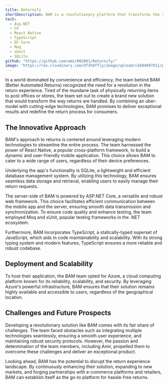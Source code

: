 ```yaml
---
title: Returnify
shortDescription: BAM is a revolutionary platform that transforms the return process. Using React Native and ASP.NET Core, BAM offers a seamless mobile app experience. The team aims to disrupt the industry by providing convenient and efficient returns for consumers.
tech:
  - Asp.NET
  - C#
  - React Native
  - TypeScript
  - EF Core
  - Moq
  - xUnit
  - SQLite
github: "https://github.com/amir002001/Returnify/"
image: "https://res.cloudinary.com/df3h8ffly/image/upload/v1684097011/portfolio/returnify.webp"
---
```


In a world dominated by convenience and efficiency, the team behind BAM (Better Automated Returns) recognized the need for a revolution in the return experience. Tired of the mundane task of physically returning items to post offices or stores, the team set out to create a brand new solution that would transform the way returns are handled. By combining an uber-model with cutting-edge technologies, BAM promises to deliver exceptional results and redefine the return process for consumers.

## The Innovative Approach

BAM's approach to returns is centered around leveraging modern technologies to streamline the entire process. The team harnessed the power of React Native, a popular cross-platform framework, to build a dynamic and user-friendly mobile application. This choice allows BAM to cater to a wide range of users, regardless of their device preferences.

Underlying the app's functionality is SQLite, a lightweight and efficient database management system. By utilizing this technology, BAM ensures seamless data storage and retrieval, enabling users to easily manage their return requests.

The server-side of BAM is powered by ASP.NET Core, a versatile and robust web framework. This choice facilitates efficient communication between the mobile app and the server, ensuring smooth data transmission and synchronization. To ensure code quality and enhance testing, the team employed Moq and xUnit, popular testing frameworks in the .NET ecosystem.

Furthermore, BAM incorporates TypeScript, a statically-typed superset of JavaScript, which aids in code maintainability and scalability. With its strong typing system and modern features, TypeScript ensures a more reliable and robust codebase.

## Deployment and Scalability

To host their application, the BAM team opted for Azure, a cloud computing platform known for its reliability, scalability, and security. By leveraging Azure's powerful infrastructure, BAM ensures that their solution remains highly available and accessible to users, regardless of the geographical location.

## Challenges and Future Prospects

Developing a revolutionary solution like BAM comes with its fair share of challenges. The team faced obstacles such as integrating multiple technologies seamlessly, ensuring a smooth user experience, and maintaining robust security protocols. However, the passion and determination of the team members, including Amir, propelled them to overcome these challenges and deliver an exceptional product.

Looking ahead, BAM has the potential to disrupt the return experience landscape. By continuously enhancing their solution, expanding to new markets, and forging partnerships with e-commerce platforms and retailers, BAM can establish itself as the go-to platform for hassle-free returns.
